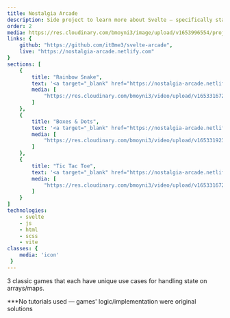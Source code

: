 ```yaml
---
title: Nostalgia Arcade
description: Side project to learn more about Svelte — specifically state management.
order: 2
media: https://res.cloudinary.com/bmoyni3/image/upload/v1653996554/projects/arcade-favicon_tgffgn.png
links: {
	github: "https://github.com/itBme3/svelte-arcade",
	live: "https://nostalgia-arcade.netlify.com"
}
sections: [
    { 
        title: "Rainbow Snake",
        text: '<a target="_blank" href="https://nostalgia-arcade.netlify.com/snake" class="button">Play Rainbow Snake</a>',
        media: [
            "https://res.cloudinary.com/bmoyni3/video/upload/v1653316727/projects/videos/arcade-snake_q8zq2d.mp4",
        ]
    },
    { 
        title: "Boxes & Dots",
        text: '<a target="_blank" href="https://nostalgia-arcade.netlify.com/boxes-dots" class="button">Play Boxes & Dots</a>',
        media: [
            "https://res.cloudinary.com/bmoyni3/video/upload/v1653319233/projects/videos/boxes-dots-sequence_iqeigo.mp4",
        ]
    },
    { 
        title: "Tic Tac Toe",
        text: '<a target="_blank" href="https://nostalgia-arcade.netlify.com/tic-tac-toe" class="button">Play Tic Tac Toe</a>',
        media: [
            "https://res.cloudinary.com/bmoyni3/video/upload/v1653316726/projects/videos/arcade-tic-tac-toe_th2zc2.mp4",
        ]
    }
]
technologies: 
    - svelte
    - js
    - html
    - scss
    - vite
classes: { 
    media: 'icon'
 }
---
```


3 classic games that each have unique use cases for handling state on arrays/maps.

***No tutorials used — games' logic/implementation were original solutions
